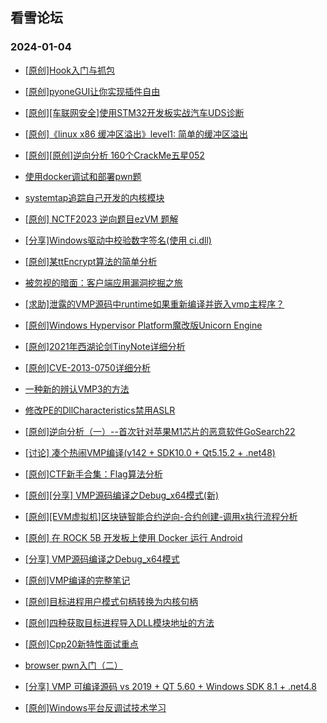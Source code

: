## 看雪论坛 
### 2024-01-04

+ [[原创]Hook入门与抓包](https://bbs.kanxue.com/thread-280076.htm)

+ [[原创]pyoneGUI让你实现插件自由](https://bbs.kanxue.com/thread-280053.htm)

+ [[原创][车联网安全]使用STM32开发板实战汽车UDS诊断](https://bbs.kanxue.com/thread-280045.htm)

+ [[原创]《linux x86 缓冲区溢出》level1: 简单的缓冲区溢出](https://bbs.kanxue.com/thread-280037.htm)

+ [[原创][原创]逆向分析 160个CrackMe五星052](https://bbs.kanxue.com/thread-280036.htm)

+ [使用docker调试和部署pwn题](https://bbs.kanxue.com/thread-280028.htm)

+ [systemtap追踪自己开发的内核模块](https://bbs.kanxue.com/thread-280023.htm)

+ [[原创] NCTF2023 逆向题目ezVM 题解](https://bbs.kanxue.com/thread-279992.htm)

+ [[分享]Windows驱动中校验数字签名(使用 ci.dll)](https://bbs.kanxue.com/thread-279976.htm)

+ [[原创]某ttEncrypt算法的简单分析](https://bbs.kanxue.com/thread-279953.htm)

+ [被忽视的暗面：客户端应用漏洞挖掘之旅](https://bbs.kanxue.com/thread-279951.htm)

+ [[求助]泄露的VMP源码中runtime如果重新编译并嵌入vmp主程序？](https://bbs.kanxue.com/thread-279937.htm)

+ [[原创]Windows Hypervisor Platform魔改版Unicorn Engine](https://bbs.kanxue.com/thread-279913.htm)

+ [[原创]2021年西湖论剑TinyNote详细分析](https://bbs.kanxue.com/thread-279910.htm)

+ [[原创]CVE-2013-0750详细分析](https://bbs.kanxue.com/thread-279907.htm)

+ [一种新的辨认VMP3的方法](https://bbs.kanxue.com/thread-279903.htm)

+ [修改PE的DllCharacteristics禁用ASLR](https://bbs.kanxue.com/thread-279901.htm)

+ [[原创]逆向分析（一）--首次针对苹果M1芯片的恶意软件GoSearch22](https://bbs.kanxue.com/thread-279900.htm)

+ [[讨论] 凑个热闹VMP编译(v142 + SDK10.0 + Qt5.15.2 + .net48)](https://bbs.kanxue.com/thread-279891.htm)

+ [[原创]CTF新手合集：Flag算法分析](https://bbs.kanxue.com/thread-279888.htm)

+ [[原创][分享] VMP源码编译之Debug_x64模式(新)](https://bbs.kanxue.com/thread-279886.htm)

+ [[原创][EVM虚拟机]区块链智能合约逆向-合约创建-调用x执行流程分析](https://bbs.kanxue.com/thread-279885.htm)

+ [[原创] 在 ROCK 5B 开发板上使用 Docker 运行 Android](https://bbs.kanxue.com/thread-279884.htm)

+ [[分享] VMP源码编译之Debug_x64模式](https://bbs.kanxue.com/thread-279883.htm)

+ [[原创]VMP编译的完整笔记](https://bbs.kanxue.com/thread-279882.htm)

+ [[原创]目标进程用户模式句柄转换为内核句柄](https://bbs.kanxue.com/thread-279881.htm)

+ [[原创]四种获取目标进程导入DLL模块地址的方法](https://bbs.kanxue.com/thread-279876.htm)

+ [[原创]Cpp20新特性面试重点](https://bbs.kanxue.com/thread-279875.htm)

+ [browser pwn入门（二）](https://bbs.kanxue.com/thread-279869.htm)

+ [[分享] VMP 可编译源码 vs 2019 + QT 5.60 + Windows SDK 8.1 + .net4.8](https://bbs.kanxue.com/thread-279860.htm)

+ [[原创]Windows平台反调试技术学习](https://bbs.kanxue.com/thread-280080.htm)

